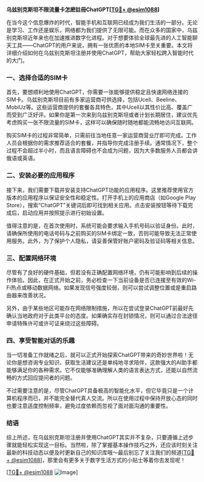 **乌兹别克斯坦不限流量卡怎麽註冊ChatGPT[[TG💪+ @esim1088](https://t.me/s/esim1088)]**

在当今这个信息爆炸的时代，智能手机和互联网已经成为我们生活的一部分。无论是学习、工作还是娱乐，网络都为我们提供了无限可能。而在众多的国家中，乌兹别克斯坦近年来也在加速推进数字化进程。对于想要体验全球最先进的人工智能聊天工具——ChatGPT的用户来说，拥有一张优质的本地SIM卡至关重要。本文将详细介绍如何在乌兹别克斯坦注册并使用ChatGPT，帮助大家轻松跨入智能时代的大门。

### 一、选择合适的SIM卡

首先，要想顺利地使用ChatGPT，你需要一张能够提供稳定且快速网络连接的SIM卡。乌兹别克斯坦目前有多家运营商可供选择，包括Ucell、Beeline、MobiUz等。这些运营商提供的套餐各具特色，其中Ucell以其性价比高、覆盖广而受到广泛好评。如果你是第一次来到乌兹别克斯坦或者计划长期居住，建议优先考虑购买一张不限流量的SIM卡，这样可以确保随时随地都能流畅地访问互联网。

购买SIM卡的过程非常简单，只需前往当地任意一家运营商营业厅即可完成。工作人员会根据你的需求推荐适合的套餐，并指导你完成注册手续。通常情况下，整个过程不会超过半小时，而且语言障碍也不会成为问题，因为大多数服务人员都会讲俄语或英语。

### 二、安装必要的应用程序

接下来，我们需要下载并安装支持ChatGPT功能的应用程序。这里推荐使用官方版本的应用程序以保证安全性和稳定性。打开手机上的应用商店（如Google Play Store），搜索“ChatGPT”关键词后即可找到相关应用。点击安装按钮等待下载完成后，启动应用并按照提示进行初始设置。

值得注意的是，在首次使用时，系统可能会要求输入手机号码以验证身份。此时，请确保所使用的电话号码与之前购买的SIM卡绑定一致，否则可能导致无法正常使用服务。此外，为了保护个人隐私，请妥善保管好账户密码及验证码等相关信息。

### 三、配置网络环境

尽管有了良好的硬件基础，但若没有正确配置网络环境，仍有可能影响到后续的操作体验。因此，在正式开始之前，务必检查一下当前设备是否已连接至有效的Wi-Fi热点或移动数据网络。如果发现信号强度较弱，则可以尝试调整位置或是重启路由器来改善状况。

另外，由于某些地区可能存在网络限制措施，所以在尝试登录ChatGPT前最好先确认当地政府对于此类平台的态度。如果确实存在封锁情况，则可以通过合法途径申请特殊许可或许可证来绕过这些障碍。

### 四、享受智能对话的乐趣

当一切准备工作就绪之后，就可以正式开始探索ChatGPT带来的奇妙世界啦！无论你是想咨询专业知识、获取生活建议还是单纯地寻求陪伴，这款强大的AI助手都能够满足你的各种需求。它不仅能够准确理解人类的语言表达方式，还能以自然流畅的方式回应提问者的问题。

不过需要注意的是，尽管ChatGPT具备极高的智能化水平，但它毕竟只是一个计算机程序而已，并不能完全替代真人交流。所以在使用过程中保持开放心态的同时也要注意适度控制频率，避免过度依赖而忽视了面对面沟通的重要性。

### 结语

综上所述，在乌兹别克斯坦注册并使用ChatGPT其实并不复杂，只要遵循上述步骤就能轻松实现这一目标。当然啦，除了掌握基本操作技巧之外，还应该时刻关注最新的科技动态以便及时更新自己的知识库哦～最后别忘了关注我们的频道[[TG💪+ @esim1088](https://t.me/s/esim1088)]，那里会有更多关于数字生活方式的小贴士等着你去发现呢！

[[TG💪+ @esim1088](https://t.me/s/esim1088) ![Image](https://i.postimg.cc/4NQfJmqS/Snipaste-2025-05-13-00-14-12.png)]